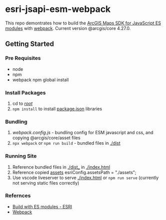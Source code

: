 # esri-jsapi-esm-webpack

This repo demontrates how to build the [ArcGIS Maps SDK for JavaScript ES modules](https://www.npmjs.com/package/@arcgis/core) with [webpack](https://www.npmjs.com/package/webpack). Current version @arcgis/core 4.27.0.

## Getting Started

### Pre Requisites
 - node
 - npm
 - webpack npm global install

### Install Packages 
1. cd to [_root_](./)  
2. ```npm install``` to install [package.json](./package.json) libraries

### Bundling
1. _webpack.config.js_ - bundling config for ESM javascript and css, and copying @arcgis/core/asset files
2. ```npx webpack``` or ```npm run build``` - bundled files in [./dist](./dist/)

### Running Site
1. Reference bundled files in [./dist_](./dist/) in [./index.html](./index.html)  
2. Reference copied [assets](./dist/assets/) esriConfig.assetsPath = "./assets";
2. Use vscode liveserver to serve [./index.html](./index.html) or ```npm run serve``` (currently not serving static files correctly)

### Refernces
- [Build with ES modules - ESRI](https://developers.arcgis.com/javascript/latest/es-modules/)
- [Webpack](https://webpack.js.org/)
